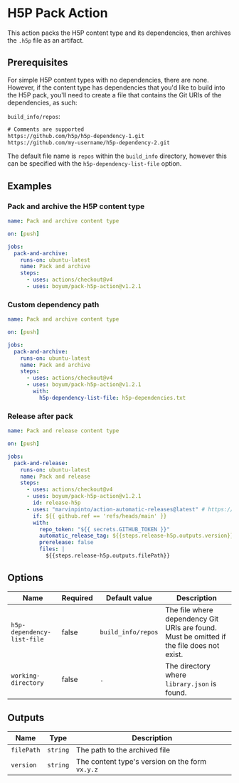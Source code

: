 # H5P Pack Action

This action packs the H5P content type and its dependencies, then archives the `.h5p` file as an artifact.

## Prerequisites

For simple H5P content types with no dependencies, there are none. However, if the content type has dependencies that you'd like to build into the H5P pack, you'll need to create a file that contains the Git URIs of the dependencies, as such:

`build_info/repos`:

```txt
# Comments are supported
https://github.com/h5p/h5p-dependency-1.git
https://github.com/my-username/h5p-dependency-2.git
```

The default file name is `repos` within the `build_info` directory, however this can be specified with the `h5p-dependency-list-file` option.

## Examples

### Pack and archive the H5P content type

```yml
name: Pack and archive content type

on: [push]

jobs:
  pack-and-archive:
    runs-on: ubuntu-latest
    name: Pack and archive
    steps:
      - uses: actions/checkout@v4
      - uses: boyum/pack-h5p-action@v1.2.1
```

### Custom dependency path

```yml
name: Pack and archive content type

on: [push]

jobs:
  pack-and-archive:
    runs-on: ubuntu-latest
    name: Pack and archive
    steps:
      - uses: actions/checkout@v4
      - uses: boyum/pack-h5p-action@v1.2.1
        with:
          h5p-dependency-list-file: h5p-dependencies.txt
```

### Release after pack

```yml
name: Pack and release content type

on: [push]

jobs:
  pack-and-release:
    runs-on: ubuntu-latest
    name: Pack and release
    steps:
      - uses: actions/checkout@v4
      - uses: boyum/pack-h5p-action@v1.2.1
        id: release-h5p
      - uses: "marvinpinto/action-automatic-releases@latest" # https://github.com/marvinpinto/actions/tree/master/packages/automatic-releases
        if: ${{ github.ref == 'refs/heads/main' }}
        with:
          repo_token: "${{ secrets.GITHUB_TOKEN }}"
          automatic_release_tag: ${{steps.release-h5p.outputs.version}}
          prerelease: false
          files: |
            ${{steps.release-h5p.outputs.filePath}}
```

## Options

| Name                       | Required | Default value      | Description                                                                               |
| -------------------------- | -------- | ------------------ | ----------------------------------------------------------------------------------------- |
| `h5p-dependency-list-file` | false    | `build_info/repos` | The file where dependency Git URIs are found. Must be omitted if the file does not exist. |
| `working-directory`        | false    | `.`                | The directory where `library.json` is found.                                              |

## Outputs

| Name       | Type     | Description                                     |
| ---------- | -------- | ----------------------------------------------- |
| `filePath` | `string` | The path to the archived file                   |
| `version`  | `string` | The content type's version on the form `vx.y.z` |
